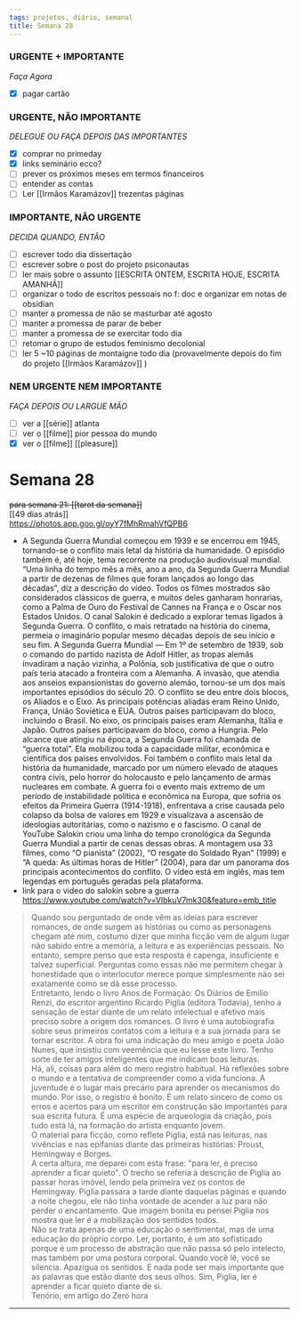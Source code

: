 ```yaml
---
tags: projetos, diário, semanal
title: Semana 28
---
```


### URGENTE + IMPORTANTE

*Faça Agora*

- [x] pagar cartão			

### URGENTE, NÃO IMPORTANTE

*DELEGUE OU FAÇA DEPOIS DAS IMPORTANTES*

- [x] comprar no primeday
- [x] links seminário ecco?
- [ ] prever os próximos meses em termos financeiros
- [ ] entender as contas
- [ ] Ler [[Irmãos Karamázov]] trezentas páginas

### IMPORTANTE, NÃO URGENTE

*DECIDA QUANDO, ENTÃO*

- [ ] escrever todo dia dissertação
- [ ] escrever sobre o post do projeto psiconautas
- [ ] ler mais sobre o assunto [[ESCRITA ONTEM, ESCRITA HOJE, ESCRITA AMANHÃ]]
- [ ] organizar o todo de escritos pessoais no f: doc e organizar em notas de obsidian
- [ ] manter a promessa de não se masturbar até agosto
- [ ] manter a promessa de parar de beber
- [ ] manter a promessa de se exercitar todo dia
- [ ] retomar o grupo de estudos feminismo decolonial
- [ ] ler 5 ~10 páginas de montaigne todo dia (provavelmente depois do fim do projeto [[Irmãos Karamázov]] )

### NEM URGENTE NEM IMPORTANTE

*FAÇA DEPOIS OU LARGUE MÃO*

- [ ] ver a [[série]] atlanta 
- [ ] ver o [[filme]] pior pessoa do mundo
- [x] ver o [[filme]] [[pleasure]] 

# Semana 28

~~para semana 21: [[tarot da semana]]~~  
[[49 dias atrás]]  
https://photos.app.goo.gl/oyY7fMhRmahVfQPB6

- A Segunda Guerra Mundial começou em 1939 e se encerrou em 1945, tornando-se o conflito mais letal da história da humanidade. O episódio também é, até hoje, tema recorrente na produção audiovisual mundial. “Uma linha do tempo mês a mês, ano a ano, da Segunda Guerra Mundial a partir de dezenas de filmes que foram lançados ao longo das décadas”, diz a descrição do vídeo. Todos os filmes mostrados são considerados clássicos de guerra, e muitos deles ganharam honrarias, como a Palma de Ouro do Festival de Cannes na França e o Oscar nos Estados Unidos. O canal Salokin é dedicado a explorar temas ligados à Segunda Guerra. O conflito, o mais retratado na história do cinema, permeia o imaginário popular mesmo décadas depois de seu início e seu fim. A Segunda Guerra Mundial — Em 1º de setembro de 1939, sob o comando do partido nazista de Adolf Hitler, as tropas alemãs invadiram a nação vizinha, a Polônia, sob justificativa de que o outro país teria atacado a fronteira com a Alemanha. A invasão, que atendia aos anseios expansionistas do governo alemão, tornou-se um dos mais importantes episódios do século 20. O conflito se deu entre dois blocos, os Aliados e o Eixo. As principais potências aliadas eram Reino Unido, França, União Soviética e EUA. Outros países participavam do bloco, incluindo o Brasil. No eixo, os principais países eram Alemanha, Itália e Japão. Outros países participavam do bloco, como a Hungria. Pelo alcance que atingiu na época, a Segunda Guerra foi chamada de “guerra total”. Ela mobilizou toda a capacidade militar, econômica e científica dos países envolvidos. Foi também o conflito mais letal da história da humanidade, marcado por um número elevado de ataques contra civis, pelo horror do holocausto e pelo lançamento de armas nucleares em combate. A guerra foi o evento mais extremo de um período de instabilidade política e econômica na Europa, que sofria os efeitos da Primeira Guerra (1914-1918), enfrentava a crise causada pelo colapso da bolsa de valores em 1929 e visualizava a ascensão de ideologias autoritárias, como o nazismo e o fascismo. O canal de YouTube Salokin criou uma linha do tempo cronológica da Segunda Guerra Mundial a partir de cenas dessas obras. A montagem usa 33 filmes, como “O pianista” (2002), “O resgate do Soldado Ryan” (1999) e “A queda: As últimas horas de Hitler” (2004), para dar um panorama dos principais acontecimentos do conflito. O vídeo está em inglês, mas tem legendas em português geradas pela plataforma.
- link para o video do salokin sobre a guerra https://www.youtube.com/watch?v=VlbkuV7mk30&feature=emb_title

>Quando sou perguntado de onde vêm as ideias para escrever romances, de onde surgem as histórias ou como as personagens chegam até mim, costumo dizer que minha ficção vem de algum lugar não sabido entre a memória, a leitura e as experiências pessoais. No entanto, sempre penso que esta resposta é capenga, insuficiente e talvez superficial. Perguntas como essas não me permitem chegar à honestidade que o interlocutor merece porque simplesmente não sei exatamente como se dá esse processo.  
>Entretanto, lendo o livro Anos de Formação: Os Diários de Emilio Renzi, do escritor argentino Ricardo Piglia (editora Todavia), tenho a sensação de estar diante de um relato intelectual e afetivo mais preciso sobre a origem dos romances. O livro é uma autobiografia sobre seus primeiros contatos com a leitura e a sua jornada para se tornar escritor. A obra foi uma indicação do meu amigo e poeta João Nunes, que insistiu com veemência que eu lesse este livro. Tenho sorte de ter amigos inteligentes que me indicam boas leituras.  
>Há, ali, coisas para além do mero registro habitual. Há reflexões sobre o mundo e a tentativa de compreender como a vida funciona. A juventude é o lugar mais precário para aprender os mecanismos do mundo. Por isso, o registro é bonito. É um relato sincero de como os erros e acertos para um escritor em construção são importantes para sua escrita futura. É uma espécie de arqueologia da criação, pois tudo está lá, na formação do artista enquanto jovem.  
>O material para ficção, como reflete Piglia, está nas leituras, nas vivências e nas epifanias diante das primeiras histórias: Proust, Hemingway e Borges.  
>A certa altura, me deparei com esta frase: "para ler, é preciso aprender a ficar quieto". O trecho se referia à descrição de Piglia ao passar horas imóvel, lendo pela primeira vez os contos de Hemingway. Piglia passara a tarde diante daquelas páginas e quando a noite chegou, ele não tinha vontade de acender a luz para não perder o encantamento. Que imagem bonita eu pensei Piglia nos mostra que ler é a mobilização dos sentidos todos.  
>Não se trata apenas de uma educação o sentimental, mas de uma educação do próprio corpo. Ler, portanto, é um ato sofisticado porque é um processo de abstração que não passa só pelo intelecto, mas também por uma postura corporal. Quando você lê, você se silencia. Apazigua os sentidos. E nada pode ser mais importante que as palavras que estão diante dos seus olhos. Sim, Piglia, ler é aprender a ficar quieto diante de si.  
>Tenório, em artigo do Zero hora

>

---
